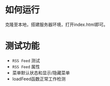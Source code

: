# 如何运行

克隆至本地，搭建服务器环境，打开index.html即可。



# 测试功能

- `RSS Feed` 测试
- `RSS Feed` 属性
- 菜单默认状态和显示/隐藏菜单
- loadFeed函数正常工作检测
